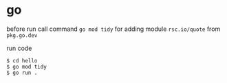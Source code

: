 # go

before run call command `go mod tidy` for adding module `rsc.io/quote` from `pkg.go.dev` 

run code
```shell
$ cd hello
$ go mod tidy
$ go run .
```

